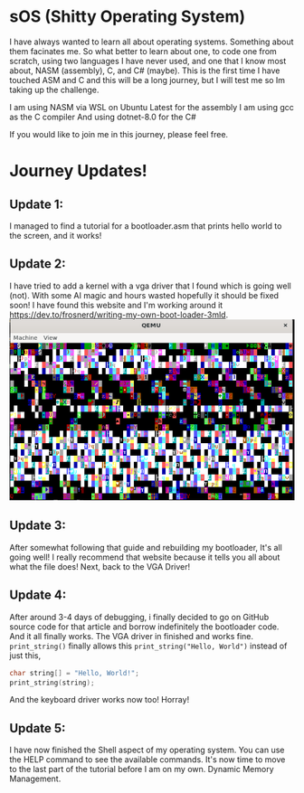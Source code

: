 # sOS (Shitty Operating System)

I have always wanted to learn all about operating systems. Something about them facinates me. So what better to learn about one, to code one from scratch, using two languages I have never used, and one that I know most about, NASM (assembly), C, and C# (maybe). This is the first time I have touched ASM and C and this will be a long journey, but I will test me so Im taking up the challenge.

I am using NASM via WSL on Ubuntu Latest for the assembly
I am using gcc as the C compiler
And using dotnet-8.0 for the C#

If you would like to join me in this journey, please feel free.

# Journey Updates!

## Update 1: 
I managed to find a tutorial for a bootloader.asm that prints hello world to the screen, and it works!

## Update 2: 
I have tried to add a kernel with a vga driver that I found which is going well (not). With some AI magic and hours wasted hopefully it should be fixed soon! I have found this website and I'm working around it https://dev.to/frosnerd/writing-my-own-boot-loader-3mld.
![alt text](image.png)

## Update 3: 
After somewhat following that guide and rebuilding my bootloader, It's all going well! I really recommend that website because it tells you all about what the file does! Next, back to the VGA Driver!

## Update 4: 
After around 3-4 days of debugging, i finally decided to go on GitHub source code for that article and borrow indefinitely the bootloader code. And it all finally works. The VGA driver in finished and works fine. `print_string()` finally allows this `print_string("Hello, World")` instead of just this, 
```c
char string[] = "Hello, World!";
print_string(string);
```
And the keyboard driver works now too! Horray!

## Update 5:
I have now finished the Shell aspect of my operating system. You can use the HELP command to see the available commands.
It's now time to move to the last part of the tutorial before I am on my own. Dynamic Memory Management.